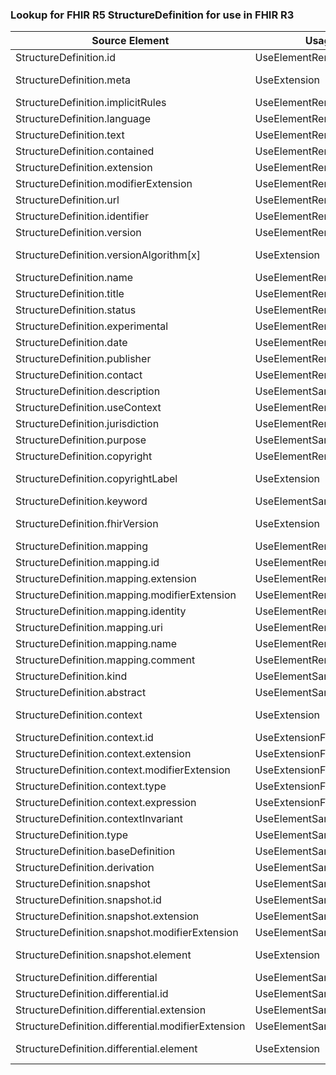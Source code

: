 ### Lookup for FHIR R5 StructureDefinition for use in FHIR R3

| Source Element | Usage | Target |
| -------------- | ----- | ------ |
| StructureDefinition.id | UseElementRenamed | DataElement.id |
| StructureDefinition.meta | UseExtension | http://hl7.org/fhir/5.0/StructureDefinition/extension-StructureDefinition.meta |
| StructureDefinition.implicitRules | UseElementRenamed | DataElement.implicitRules |
| StructureDefinition.language | UseElementRenamed | DataElement.language |
| StructureDefinition.text | UseElementRenamed | DataElement.text |
| StructureDefinition.contained | UseElementRenamed | DataElement.contained |
| StructureDefinition.extension | UseElementRenamed | DataElement.extension |
| StructureDefinition.modifierExtension | UseElementRenamed | DataElement.modifierExtension |
| StructureDefinition.url | UseElementRenamed | DataElement.url |
| StructureDefinition.identifier | UseElementRenamed | DataElement.identifier |
| StructureDefinition.version | UseElementRenamed | DataElement.version |
| StructureDefinition.versionAlgorithm[x] | UseExtension | http://hl7.org/fhir/5.0/StructureDefinition/extension-StructureDefinition.versionAlgorithm |
| StructureDefinition.name | UseElementRenamed | DataElement.name |
| StructureDefinition.title | UseElementRenamed | DataElement.title |
| StructureDefinition.status | UseElementRenamed | DataElement.status |
| StructureDefinition.experimental | UseElementRenamed | DataElement.experimental |
| StructureDefinition.date | UseElementRenamed | DataElement.date |
| StructureDefinition.publisher | UseElementRenamed | DataElement.publisher |
| StructureDefinition.contact | UseElementRenamed | DataElement.contact |
| StructureDefinition.description | UseElementSameName | StructureDefinition.description |
| StructureDefinition.useContext | UseElementRenamed | DataElement.useContext |
| StructureDefinition.jurisdiction | UseElementRenamed | DataElement.jurisdiction |
| StructureDefinition.purpose | UseElementSameName | StructureDefinition.purpose |
| StructureDefinition.copyright | UseElementRenamed | DataElement.copyright |
| StructureDefinition.copyrightLabel | UseExtension | http://hl7.org/fhir/5.0/StructureDefinition/extension-StructureDefinition.copyrightLabel |
| StructureDefinition.keyword | UseElementSameName | StructureDefinition.keyword |
| StructureDefinition.fhirVersion | UseExtension | http://hl7.org/fhir/5.0/StructureDefinition/extension-StructureDefinition.fhirVersion |
| StructureDefinition.mapping | UseElementRenamed | DataElement.mapping |
| StructureDefinition.mapping.id | UseElementRenamed | DataElement.mapping.id |
| StructureDefinition.mapping.extension | UseElementRenamed | DataElement.mapping.extension |
| StructureDefinition.mapping.modifierExtension | UseElementRenamed | DataElement.mapping.modifierExtension |
| StructureDefinition.mapping.identity | UseElementRenamed | DataElement.mapping.identity |
| StructureDefinition.mapping.uri | UseElementRenamed | DataElement.mapping.uri |
| StructureDefinition.mapping.name | UseElementRenamed | DataElement.mapping.name |
| StructureDefinition.mapping.comment | UseElementRenamed | DataElement.mapping.comment |
| StructureDefinition.kind | UseElementSameName | StructureDefinition.kind |
| StructureDefinition.abstract | UseElementSameName | StructureDefinition.abstract |
| StructureDefinition.context | UseExtension | http://hl7.org/fhir/5.0/StructureDefinition/extension-StructureDefinition.context |
| StructureDefinition.context.id | UseExtensionFromAncestor | - |
| StructureDefinition.context.extension | UseExtensionFromAncestor | - |
| StructureDefinition.context.modifierExtension | UseExtensionFromAncestor | - |
| StructureDefinition.context.type | UseExtensionFromAncestor | - |
| StructureDefinition.context.expression | UseExtensionFromAncestor | - |
| StructureDefinition.contextInvariant | UseElementSameName | StructureDefinition.contextInvariant |
| StructureDefinition.type | UseElementSameName | StructureDefinition.type |
| StructureDefinition.baseDefinition | UseElementSameName | StructureDefinition.baseDefinition |
| StructureDefinition.derivation | UseElementSameName | StructureDefinition.derivation |
| StructureDefinition.snapshot | UseElementSameName | StructureDefinition.snapshot |
| StructureDefinition.snapshot.id | UseElementSameName | StructureDefinition.snapshot.id |
| StructureDefinition.snapshot.extension | UseElementSameName | StructureDefinition.snapshot.extension |
| StructureDefinition.snapshot.modifierExtension | UseElementSameName | StructureDefinition.snapshot.modifierExtension |
| StructureDefinition.snapshot.element | UseExtension | http://hl7.org/fhir/5.0/StructureDefinition/extension-StructureDefinition.snapshot.element |
| StructureDefinition.differential | UseElementSameName | StructureDefinition.differential |
| StructureDefinition.differential.id | UseElementSameName | StructureDefinition.differential.id |
| StructureDefinition.differential.extension | UseElementSameName | StructureDefinition.differential.extension |
| StructureDefinition.differential.modifierExtension | UseElementSameName | StructureDefinition.differential.modifierExtension |
| StructureDefinition.differential.element | UseExtension | http://hl7.org/fhir/5.0/StructureDefinition/extension-StructureDefinition.differential.element |
